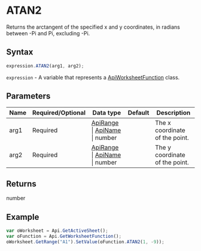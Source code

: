 # ATAN2

Returns the arctangent of the specified x and y coordinates, in radians between -Pi and Pi, excluding -Pi.

## Syntax

```javascript
expression.ATAN2(arg1, arg2);
```

`expression` - A variable that represents a [ApiWorksheetFunction](../ApiWorksheetFunction.md) class.

## Parameters

| **Name** | **Required/Optional** | **Data type** | **Default** | **Description** |
| ------------- | ------------- | ------------- | ------------- | ------------- |
| arg1 | Required | [ApiRange](../../ApiRange/ApiRange.md) \| [ApiName](../../ApiName/ApiName.md) \| number |  | The x coordinate of the point. |
| arg2 | Required | [ApiRange](../../ApiRange/ApiRange.md) \| [ApiName](../../ApiName/ApiName.md) \| number |  | The y coordinate of the point. |

## Returns

number

## Example



```javascript editor-xlsx
var oWorksheet = Api.GetActiveSheet();
var oFunction = Api.GetWorksheetFunction();
oWorksheet.GetRange("A1").SetValue(oFunction.ATAN2(1, -9));
```
